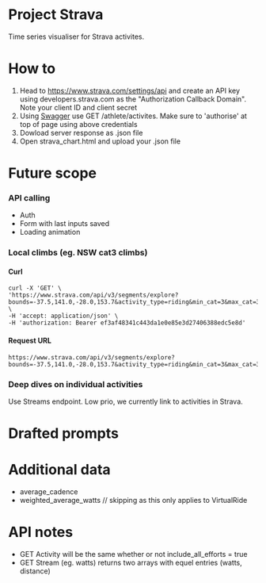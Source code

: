 # Project Strava
Time series visualiser for Strava activites.

# How to
1. Head to https://www.strava.com/settings/api and create an API key using developers.strava.com as the "Authorization Callback Domain". Note your client ID and client secret
2. Using [Swagger](https://developers.strava.com/playground/#/Activities/getLoggedInAthleteActivities2) use GET /athlete/activites. Make sure to 'authorise' at top of page using above credentials
3. Dowload server response as .json file
4. Open strava_chart.html and upload your .json file


# Future scope
### API calling
- Auth
- Form with last inputs saved
- Loading animation

### Local climbs (eg. NSW cat3 climbs)
#### Curl    
    curl -X 'GET' \
    'https://www.strava.com/api/v3/segments/explore?bounds=-37.5,141.0,-28.0,153.7&activity_type=riding&min_cat=3&max_cat=3' \
    -H 'accept: application/json' \
    -H 'authorization: Bearer ef3af48341c443da1e0e85e3d27406388edc5e8d'
#### Request URL
    https://www.strava.com/api/v3/segments/explore?bounds=-37.5,141.0,-28.0,153.7&activity_type=riding&min_cat=3&max_cat=3

### Deep dives on individual activities
Use Streams endpoint. Low prio, we currently link to activities in Strava.

# Drafted prompts

# Additional data
- average_cadence
- weighted_average_watts // skipping as this only applies to VirtualRide

# API notes
- GET Activity will be the same whether or not include_all_efforts = true
- GET Stream (eg. watts) returns two arrays with equel entries (watts, distance)
